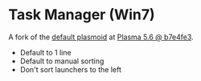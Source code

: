 # Task Manager (Win7)

A fork of the [default plasmoid](https://github.com/KDE/plasma-desktop/tree/master/applets/taskmanager) at [Plasma 5.6 @ b7e4fe3](https://github.com/KDE/plasma-desktop/commit/b7e4fe36133ec8be060b11878adaba962a3b2696).

* Default to 1 line
* Default to manual sorting
* Don't sort launchers to the left
